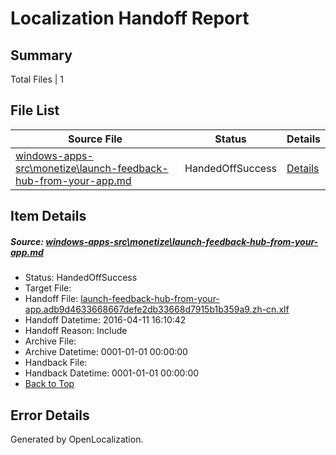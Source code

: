 # <a name='report-top'></a> Localization Handoff Report

## Summary
 Total Files | 1

## File List
 Source File | Status | Details 
 ----------- | ------ | ------- 
 [windows-apps-src\monetize\launch-feedback-hub-from-your-app.md](https://github.com/Microsoft/windows-apps/blob/264b13a3abd266da3a7212fa8926d74dd15f3873/windows-apps-src/monetize/launch-feedback-hub-from-your-app.md) | HandedOffSuccess | [Details](#d8a64552426e5ea60619bb2c3f7da71cf4deda523230)

## Item Details
##### <a name='d8a64552426e5ea60619bb2c3f7da71cf4deda523230'></a> Source: [windows-apps-src\monetize\launch-feedback-hub-from-your-app.md](https://github.com/Microsoft/windows-apps/blob/264b13a3abd266da3a7212fa8926d74dd15f3873/windows-apps-src/monetize/launch-feedback-hub-from-your-app.md)
* Status: HandedOffSuccess
* Target File: 
* Handoff File: [launch-feedback-hub-from-your-app.adb9d4633668667defe2db33668d7915b1b359a9.zh-cn.xlf](https://github.com/Microsoft/WDG.handoff/blob/fc17c4e55cc1c81d3e8bbab50bae6212f9d51f37/ol-handoff/Microsoft/windows-apps.zh-cn/master/launch-feedback-hub-from-your-app.adb9d4633668667defe2db33668d7915b1b359a9.zh-cn.xlf)
* Handoff Datetime: 2016-04-11 16:10:42
* Handoff Reason: Include
* Archive File: 
* Archive Datetime: 0001-01-01 00:00:00
* Handback File: 
* Handback Datetime: 0001-01-01 00:00:00
* [Back to Top](#report-top)


## Error Details

Generated by OpenLocalization.
